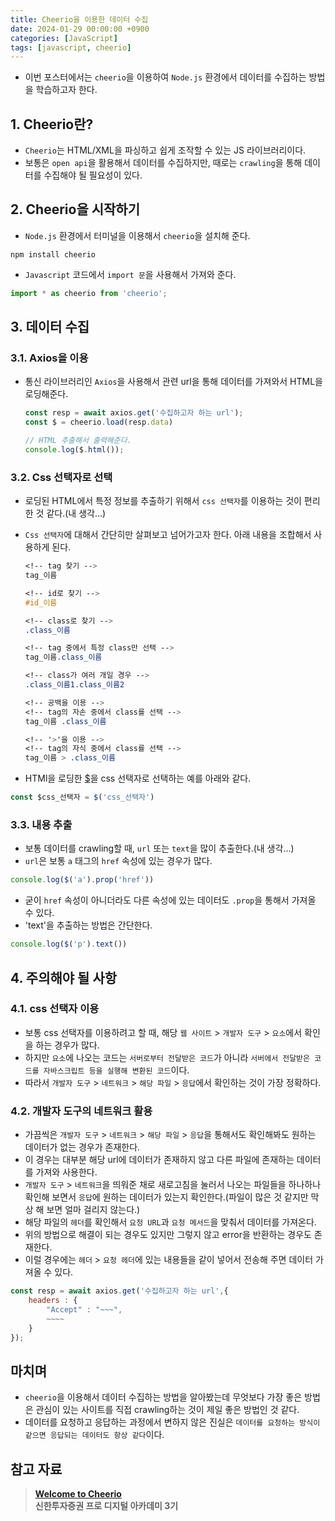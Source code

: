 ```yaml
---
title: Cheerio을 이용한 데이터 수집
date: 2024-01-29 00:00:00 +0900
categories: [JavaScript]
tags: [javascript, cheerio]
--- 
```

- 이번 포스터에서는 `cheerio`을 이용하여 `Node.js` 환경에서 데이터를 수집하는 방법을 학습하고자 한다.

## 1. Cheerio란?
- `Cheerio`는 HTML/XML을 파싱하고 쉽게 조작할 수 있는 JS 라이브러리이다.
- 보통은 `open api`을 활용해서 데이터를 수집하지만, 때로는 `crawling`을 통해 데이터를 수집해야 될 필요성이 있다.

## 2. Cheerio을 시작하기
- `Node.js` 환경에서 터미널을 이용해서 `cheerio`을 설치해 준다.
```ssh
npm install cheerio
```
- `Javascript` 코드에서 `import 문`을 사용해서 가져와 준다.
```js
import * as cheerio from 'cheerio';
```

## 3. 데이터 수집

### 3.1. Axios을 이용
- 통신 라이브러리인 `Axios`을 사용해서 관련 url을 통해 데이터를 가져와서 HTML을 로딩해준다.

  ```js
  const resp = await axios.get('수집하고자 하는 url');
  const $ = cheerio.load(resp.data)

  // HTML 추출해서 출력해준다.
  console.log($.html());
  ```

### 3.2. Css 선택자로 선택
- 로딩된 HTML에서 특정 정보를 추출하기 위해서 `css 선택자`를 이용하는 것이 편리한 것 같다.(내 생각...)
- `Css 선택자`에 대해서 간단히만 살펴보고 넘어가고자 한다. 아래 내용을 조합해서 사용하게 된다.

  ```css
  <!-- tag 찾기 -->
  tag_이름

  <!-- id로 찾기 -->
  #id_이름
  
  <!-- class로 찾기 -->
  .class_이름

  <!-- tag 중에서 특정 class만 선택 -->
  tag_이름.class_이름

  <!-- class가 여러 개일 경우 -->
  .class_이름1.class_이름2

  <!-- 공백을 이용 -->
  <!-- tag의 자손 중에서 class를 선택 -->
  tag_이름 .class_이름

  <!-- '>'을 이용 -->
  <!-- tag의 자식 중에서 class를 선택 -->
  tag_이름 > .class_이름
  ```

- HTMl을 로딩한 [$](#31-axios을-이용)을 css 선택자로 선택하는 예를 아래와 같다.
```js
const $css_선택자 = $('css_선택자')
```

### 3.3. 내용 추출
- 보통 데이터를 crawling할 때, `url` 또는 `text`을 많이 추출한다.(내 생각...)
- `url`은 보통 `a` 태그의 `href` 속성에 있는 경우가 많다.
```js
console.log($('a').prop('href'))
```
  - 굳이 `href` 속성이 아니더라도 다른 속성에 있는 데이터도 `.prop`을 통해서 가져올 수 있다.
- 'text'을 추출하는 방법은 간단한다.
```js
console.log($('p').text())
```

## 4. 주의해야 될 사항

### 4.1. css 선택자 이용
- 보통 css 선택자를 이용하려고 할 때, 해당 `웹 사이트` > `개발자 도구` > `요소`에서 확인을 하는 경우가 많다.
- 하지만 `요소`에 나오는 코드는 `서버로부터 전달받은 코드`가 아니라 `서버에서 전달받은 코드를 자바스크립트 등을 실행해 변환된 코드`이다.
- 따라서 `개발자 도구` > `네트워크` > `해당 파일` > `응답`에서 확인하는 것이 가장 정확하다.

### 4.2. 개발자 도구의 네트워크 활용
- 가끔씩은 `개발자 도구` > `네트워크` > `해당 파일` > `응답`을 통해서도 확인해봐도 원하는 데이터가 없는 경우가 존재한다.
- 이 경우는 대부분 해당 url에 데이터가 존재하지 않고 다른 파일에 존재하는 데이터를 가져와 사용한다.
- `개발자 도구` > `네트워크`을 띄워준 채로 새로고침을 눌러서 나오는 파일들을 하나하나 확인해 보면서 `응답`에 원하는 데이터가 있는지 확인한다.(파일이 많은 것 같지만 막상 해 보면 얼마 걸리지 않는다.)
- 해당 파일의 `헤더`를 확인해서 `요청 URL`과 `요청 메서드`을 맞춰서 데이터를 가져온다.
- 위의 방법으로 해결이 되는 경우도 있지만 그렇지 않고 error을 반환하는 경우도 존재한다.
- 이럴 경우에는 `헤더` > `요청 헤더`에 있는 내용들을 같이 넣어서 전송해 주면 데이터 가져올 수 있다.
```js
const resp = await axios.get('수집하고자 하는 url',{
    headers : {
        "Accept" : "~~~",
        ~~~~
    }
});
```

## 마치며
- `cheerio`을 이용해서 데이터 수집하는 방법을 알아봤는데 무엇보다 가장 좋은 방법은 관심이 있는 사이트를 직접 crawling하는 것이 제일 좋은 방법인 것 같다.
- 데이터를 요청하고 응답하는 과정에서 변하지 않은 진실은 `데이터를 요청하는 방식이 같으면 응답되는 데이터도 항상 같다`이다.

## 참고 자료
> **[Welcome to Cheerio](https://cheerio.js.org/docs/intro)**<br/>
> **신한투자증권 프로 디지털 아카데미 3기**